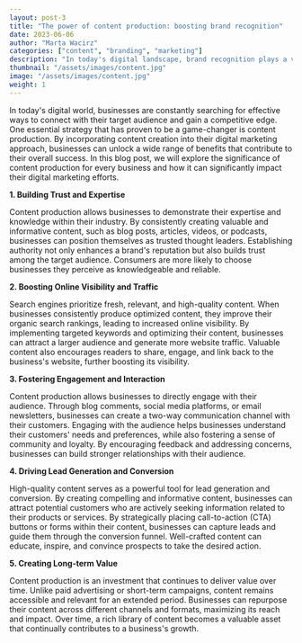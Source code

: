 ```yaml
---
layout: post-3
title: "The power of content production: boosting brand recognition"
date: 2023-06-06
author: "Marta Wacirz"
categories: ["content", "branding", "marketing"]
description: "In today's digital landscape, brand recognition plays a vital role in the success of any business."
thumbnail: "/assets/images/content.jpg"
image: "/assets/images/content.jpg"
weight: 1
---
```

  In today's digital world, businesses are constantly searching for effective ways to connect with their target audience and gain a competitive edge. One essential strategy that has proven to be a game-changer is content production. By incorporating content creation into their digital marketing approach, businesses can unlock a wide range of benefits that contribute to their overall success. In this blog post, we will explore the significance of content production for every business and how it can significantly impact their digital marketing efforts.

<b> 1. Building Trust and Expertise </b>

Content production allows businesses to demonstrate their expertise and knowledge within their industry. By consistently creating valuable and informative content, such as blog posts, articles, videos, or podcasts, businesses can position themselves as trusted thought leaders. Establishing authority not only enhances a brand's reputation but also builds trust among the target audience. Consumers are more likely to choose businesses they perceive as knowledgeable and reliable.

<b>2. Boosting Online Visibility and Traffic </b>

Search engines prioritize fresh, relevant, and high-quality content. When businesses consistently produce optimized content, they improve their organic search rankings, leading to increased online visibility. By implementing targeted keywords and optimizing their content, businesses can attract a larger audience and generate more website traffic. Valuable content also encourages readers to share, engage, and link back to the business's website, further boosting its visibility.

<b>3. Fostering Engagement and Interaction </b>

Content production allows businesses to directly engage with their audience. Through blog comments, social media platforms, or email newsletters, businesses can create a two-way communication channel with their customers. Engaging with the audience helps businesses understand their customers' needs and preferences, while also fostering a sense of community and loyalty. By encouraging feedback and addressing concerns, businesses can build stronger relationships with their audience.

<b>4. Driving Lead Generation and Conversion</b>

High-quality content serves as a powerful tool for lead generation and conversion. By creating compelling and informative content, businesses can attract potential customers who are actively seeking information related to their products or services. By strategically placing call-to-action (CTA) buttons or forms within their content, businesses can capture leads and guide them through the conversion funnel. Well-crafted content can educate, inspire, and convince prospects to take the desired action.

<b>5. Creating Long-term Value</b>

Content production is an investment that continues to deliver value over time. Unlike paid advertising or short-term campaigns, content remains accessible and relevant for an extended period. Businesses can repurpose their content across different channels and formats, maximizing its reach and impact. Over time, a rich library of content becomes a valuable asset that continually contributes to a business's growth.
